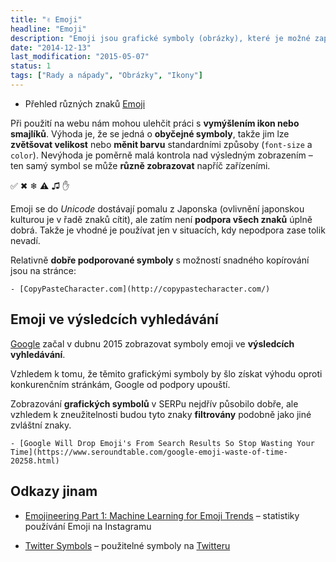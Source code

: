 ```yaml
---
title: "✌ Emoji"
headline: "Emoji"
description: "Emoji jsou grafické symboly (obrázky), které je možné zapsat jako běžné znaky."
date: "2014-12-13"
last_modification: "2015-05-07"
status: 1
tags: ["Rady a nápady", "Obrázky", "Ikony"]
---
```


- Přehled různých znaků [Emoji](http://en.wikipedia.org/wiki/Emoji)

Při použití na webu nám mohou ulehčit práci s **vymýšlením ikon nebo smajlíků**. Výhoda je, že se jedná o **obyčejné symboly**, takže jim lze **zvětšovat velikost** nebo **měnit barvu** standardními způsoby (`font-size` a `color`). Nevýhoda je poměrně malá kontrola nad výsledným zobrazením – ten samý symbol se může **různě zobrazovat** napříč zařízeními.

  ✅ ✖ ❄ ⚠ ♫ ✋

Emoji se do *Unicode* dostávají pomalu z Japonska (ovlivnění japonskou kulturou je v řadě znaků cítit), ale zatím není **podpora všech znaků** úplně dobrá. Takže je vhodné je používat  jen v situacích, kdy nepodpora zase tolik nevadí.

Relativně **dobře podporované symboly** s možností snadného kopírování jsou na stránce:

    - [CopyPasteCharacter.com](http://copypastecharacter.com/)

## Emoji ve výsledcích vyhledávání

[Google](/google) začal v dubnu 2015 zobrazovat symboly emoji ve **výsledcích vyhledávání**.

Vzhledem k tomu, že těmito grafickými symboly by šlo získat výhodu oproti konkurenčním stránkám, Google od podpory upouští.

Zobrazování **grafických symbolů** v SERPu nejdřív působilo dobře, ale vzhledem k zneužitelnosti budou tyto znaky **filtrovány** podobně jako jiné zvláštní znaky.

    - [Google Will Drop Emoji's From Search Results So Stop Wasting Your Time](https://www.seroundtable.com/google-emoji-waste-of-time-20258.html)

## Odkazy jinam

  - [Emojineering Part 1: Machine Learning for Emoji Trends](http://instagram-engineering.tumblr.com/post/117889701472/emojineering-part-1-machine-learning-for-emoji) – statistiky používání Emoji na Instagramu

  - [Twitter Symbols](http://www.piliapp.com/twitter-symbols/) – použitelné symboly na [Twitteru](/twitter)
